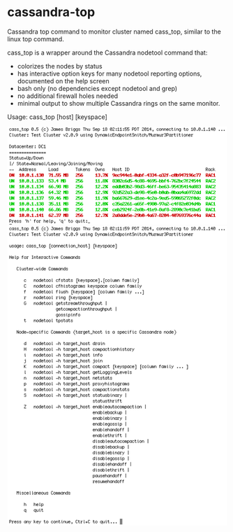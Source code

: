 cassandra-top
=============

Cassandra top command to monitor cluster named cass_top, similar to the linux top command.

cass_top is a wrapper around the Cassandra nodetool command that:

- colorizes the nodes by status
- has interactive option keys for many nodetool reporting options, documented on the help screen
- bash only (no dependencies except nodetool and grep)
- no additional firewall holes needed
- minimal output to show multiple Cassandra rings on the same monitor.

Usage: cass_top [host] [keyspace]

![cass_top screenshot](cass_top.png?raw=true "cass_top screenshot")
![cass_top_help screenshot](cass_top_help.png?raw=true "cass_top_help screenshot")

